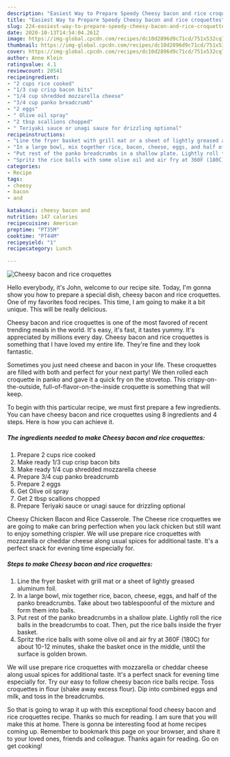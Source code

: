 ```yaml
---
description: "Easiest Way to Prepare Speedy Cheesy bacon and rice croquettes"
title: "Easiest Way to Prepare Speedy Cheesy bacon and rice croquettes"
slug: 224-easiest-way-to-prepare-speedy-cheesy-bacon-and-rice-croquettes
date: 2020-10-13T14:54:04.261Z
image: https://img-global.cpcdn.com/recipes/dc10d2896d9c71cd/751x532cq70/cheesy-bacon-and-rice-croquettes-recipe-main-photo.jpg
thumbnail: https://img-global.cpcdn.com/recipes/dc10d2896d9c71cd/751x532cq70/cheesy-bacon-and-rice-croquettes-recipe-main-photo.jpg
cover: https://img-global.cpcdn.com/recipes/dc10d2896d9c71cd/751x532cq70/cheesy-bacon-and-rice-croquettes-recipe-main-photo.jpg
author: Anne Klein
ratingvalue: 4.1
reviewcount: 20541
recipeingredient:
- "2 cups rice cooked"
- "1/3 cup crisp bacon bits"
- "1/4 cup shredded mozzarella cheese"
- "3/4 cup panko breadcrumb"
- "2 eggs"
- " Olive oil spray"
- "2 tbsp scallions chopped"
- " Teriyaki sauce or unagi sauce for drizzling optional"
recipeinstructions:
- "Line the fryer basket with grill mat or a sheet of lightly greased aluminum foil."
- "In a large bowl, mix together rice, bacon, cheese, eggs, and half of the panko breadcrumbs. Take about two tablespoonful of the mixture and form them into balls."
- "Put rest of the panko breadcrumbs in a shallow plate. Lightly roll the rice balls in the breadcrumbs to coat. Then, put the rice balls inside the fryer basket."
- "Spritz the rice balls with some olive oil and air fry at 360F (180C) for about 10-12 minutes, shake the basket once in the middle, until the surface is golden brown."
categories:
- Recipe
tags:
- cheesy
- bacon
- and

katakunci: cheesy bacon and 
nutrition: 147 calories
recipecuisine: American
preptime: "PT35M"
cooktime: "PT44M"
recipeyield: "1"
recipecategory: Lunch

---
```



![Cheesy bacon and rice croquettes](https://img-global.cpcdn.com/recipes/dc10d2896d9c71cd/751x532cq70/cheesy-bacon-and-rice-croquettes-recipe-main-photo.jpg)

Hello everybody, it's John, welcome to our recipe site. Today, I'm gonna show you how to prepare a special dish, cheesy bacon and rice croquettes. One of my favorites food recipes. This time, I am going to make it a bit unique. This will be really delicious.

Cheesy bacon and rice croquettes is one of the most favored of recent trending meals in the world. It's easy, it's fast, it tastes yummy. It's appreciated by millions every day. Cheesy bacon and rice croquettes is something that I have loved my entire life. They're fine and they look fantastic.

Sometimes you just need cheese and bacon in your life. These croquettes are filled with both and perfect for your next party! We then rolled each croquette in panko and gave it a quick fry on the stovetop. This crispy-on-the-outside, full-of-flavor-on-the-inside croquette is something that will keep.


To begin with this particular recipe, we must first prepare a few ingredients. You can have cheesy bacon and rice croquettes using 8 ingredients and 4 steps. Here is how you can achieve it.

<!--inarticleads1-->

##### The ingredients needed to make Cheesy bacon and rice croquettes:

1. Prepare 2 cups rice cooked
1. Make ready 1/3 cup crisp bacon bits
1. Make ready 1/4 cup shredded mozzarella cheese
1. Prepare 3/4 cup panko breadcrumb
1. Prepare 2 eggs
1. Get  Olive oil spray
1. Get 2 tbsp scallions chopped
1. Prepare  Teriyaki sauce or unagi sauce for drizzling optional


Cheesy Chicken Bacon and Rice Casserole. The Cheese rice croquettes we are going to make can bring perfection when you lack chicken but still want to enjoy something crispier. We will use prepare rice croquettes with mozzarella or cheddar cheese along usual spices for additional taste. It&#39;s a perfect snack for evening time especially for. 

<!--inarticleads2-->

##### Steps to make Cheesy bacon and rice croquettes:

1. Line the fryer basket with grill mat or a sheet of lightly greased aluminum foil.
1. In a large bowl, mix together rice, bacon, cheese, eggs, and half of the panko breadcrumbs. Take about two tablespoonful of the mixture and form them into balls.
1. Put rest of the panko breadcrumbs in a shallow plate. Lightly roll the rice balls in the breadcrumbs to coat. Then, put the rice balls inside the fryer basket.
1. Spritz the rice balls with some olive oil and air fry at 360F (180C) for about 10-12 minutes, shake the basket once in the middle, until the surface is golden brown.


We will use prepare rice croquettes with mozzarella or cheddar cheese along usual spices for additional taste. It&#39;s a perfect snack for evening time especially for. Try our easy to follow cheesy bacon rice balls recipe. Toss croquettes in flour (shake away excess flour). Dip into combined eggs and milk, and toss in the breadcrumbs. 

So that is going to wrap it up with this exceptional food cheesy bacon and rice croquettes recipe. Thanks so much for reading. I am sure that you will make this at home. There is gonna be interesting food at home recipes coming up. Remember to bookmark this page on your browser, and share it to your loved ones, friends and colleague. Thanks again for reading. Go on get cooking!
